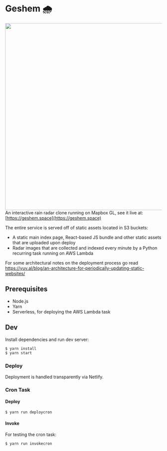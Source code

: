 # Geshem 🌧️

<img src="public/screenshot.png" height="600" align="right">

An interactive rain radar clone running on Mapbox GL, see it live at: [https://geshem.space](https://geshem.space)

The entire service is served off of static assets located in S3 buckets:

- A static main index page, React-based JS bundle and other static assets that are uploaded upon deploy
- Radar images that are collected and indexed every minute by a Python recurring task running on AWS Lambda

For some architectural notes on the deployment process go read https://yuv.al/blog/an-architecture-for-periodically-updating-static-websites/

## Prerequisites

- Node.js
- Yarn
- Serverless, for deploying the AWS Lambda task

## Dev

Install dependencies and run dev server:

```bash
$ yarn install
$ yarn start
```

### Deploy

Deployment is handled transparently via Netlify.

### Cron Task

#### Deploy

```bash
$ yarn run deploycron
```

#### Invoke

For testing the cron task:

```bash
$ yarn run invokecron
```
